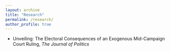 ```yaml
---
layout: archive
title: "Research"
permalink: /research/
author_profile: true
---
```


* Unveiling: The Electoral Consequences of an Exogenous Mid-Campaign Court Ruling, <em>The Journal of Politics</em>